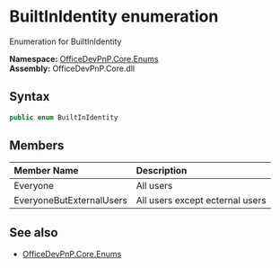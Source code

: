 # BuiltInIdentity  enumeration
Enumeration for BuiltInIdentity  

**Namespace:** [OfficeDevPnP.Core.Enums](OfficeDevPnP.Core.Enums.md)  
**Assembly:** OfficeDevPnP.Core.dll  
## Syntax
```C#
public enum BuiltInIdentity
```
## Members
|**Member Name**|**Description**|
|:-----|:-----|
| Everyone | All users
| EveryoneButExternalUsers | All users except ecternal users

## See also
- [OfficeDevPnP.Core.Enums](OfficeDevPnP.Core.Enums.md)

